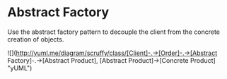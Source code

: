 # Abstract Factory

Use the abstract factory pattern to decouple the client from the concrete creation of objects.

![](http://yuml.me/diagram/scruffy/class/[Client]-.->[Order]-.->[Abstract Factory]-.->[Abstract Product], [Abstract Product]->[Concrete Product]  "yUML") 